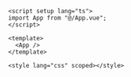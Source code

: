 ```vue title="index.vue"
<script setup lang="ts">
import App from "@/App.vue";
</script>

<template>
  <App />
</template>

<style lang="css" scoped></style>
```
